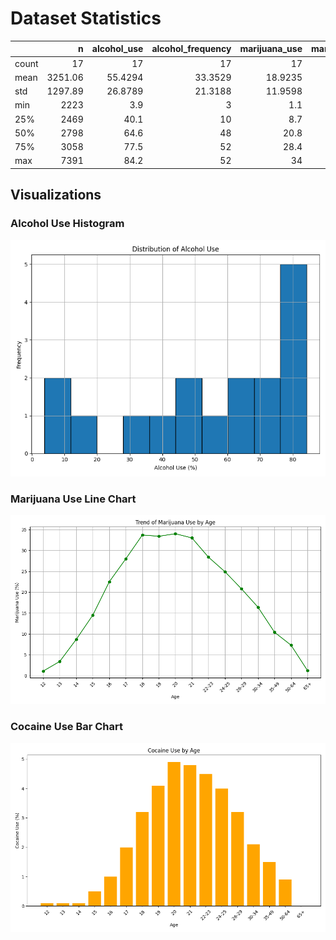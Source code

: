 # Dataset Statistics
|       |       n |   alcohol_use |   alcohol_frequency |   marijuana_use |   marijuana_frequency |   cocaine_use |   crack_use |   heroin_use |   hallucinogen_use |   hallucinogen_frequency |   inhalant_use |   pain_releiver_use |   pain_releiver_frequency |   oxycontin_use |   tranquilizer_use |   tranquilizer_frequency |   stimulant_use |   stimulant_frequency |   meth_use |   sedative_use |   sedative_frequency |
|:------|--------:|--------------:|--------------------:|----------------:|----------------------:|--------------:|------------:|-------------:|-------------------:|-------------------------:|---------------:|--------------------:|--------------------------:|----------------:|-------------------:|-------------------------:|----------------:|----------------------:|-----------:|---------------:|---------------------:|
| count |   17    |       17      |             17      |         17      |               17      |      17       |   17        |    17        |           17       |                 17       |      17        |            17       |                   17      |       17        |           17       |                  17      |        17       |               17      |  17        |      17        |              17      |
| mean  | 3251.06 |       55.4294 |             33.3529 |         18.9235 |               42.9412 |       2.17647 |    0.294118 |     0.352941 |            3.39412 |                  8.41176 |       1.38824  |             6.27059 |                   14.7059 |        0.935294 |            2.80588 |                  11.7353 |         1.91765 |               31.1471 |   0.382353 |       0.282353 |              19.3824 |
| std   | 1297.89 |       26.8789 |             21.3188 |         11.9598 |               18.3626 |       1.81677 |    0.235772 |     0.333762 |            2.79251 |                 15.0002  |       0.927283 |             3.16638 |                    6.9351 |        0.608216 |            1.75338 |                  11.4852 |         1.40767 |               85.9738 |   0.262762 |       0.138    |              24.8335 |
| min   | 2223    |        3.9    |              3      |          1.1    |                4      |       0       |    0        |     0        |            0.1     |                  2       |       0        |             0.6     |                    7      |        0        |            0.2     |                   4.5    |         0       |                2      |   0        |       0        |               3      |
| 25%   | 2469    |       40.1    |             10      |          8.7    |               30      |       0.5     |    0        |     0.1      |            0.6     |                  3       |       0.6      |             3.9     |                   12      |        0.4      |            1.4     |                   6      |         0.6     |                7      |   0.2      |       0.2      |               6.5    |
| 50%   | 2798    |       64.6    |             48      |         20.8    |               52      |       2       |    0.4      |     0.2      |            3.2     |                  3       |       1.4      |             6.2     |                   12      |        1.1      |            3.5     |                  10      |         1.8     |               10      |   0.4      |       0.3      |              10      |
| 75%   | 3058    |       77.5    |             52      |         28.4    |               52      |       4       |    0.5      |     0.6      |            5.2     |                  4       |       2        |             9       |                   15      |        1.4      |            4.2     |                  11      |         3       |               12      |   0.6      |       0.4      |              17.5    |
| max   | 7391    |       84.2    |             52      |         34      |               72      |       4.9     |    0.6      |     1.1      |            8.6     |                 52       |       3        |            10       |                   36      |        1.7      |            5.4     |                  52      |         4.1     |              364      |   0.9      |       0.5      |             104      |
## Visualizations
### Alcohol Use Histogram
![Alcohol Use](alcohol_use_histogram.png)
### Marijuana Use Line Chart
![Marijuana Use](marijuana_use_line_chart.png)
### Cocaine Use Bar Chart
![Cocaine Use](cocaine_use_bar_chart.png)
